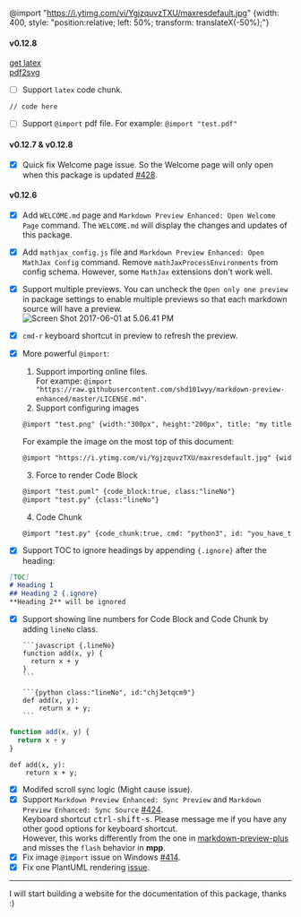 @import "https://i.ytimg.com/vi/YgjzquvzTXU/maxresdefault.jpg" {width: 400, style: "position:relative; left: 50%; transform: translateX(-50%);"}

#### v0.12.8
[get latex](https://www.latex-project.org/get/)  
[pdf2svg](http://www.cityinthesky.co.uk/opensource/pdf2svg/)  
* [ ] Support `latex` code chunk.
```{latex id:"chj3hrft7p"}
// code here
```

* [ ] Support `@import` pdf file. For example: `@import "test.pdf"`  

#### v0.12.7  & v0.12.8
* [x] Quick fix Welcome page issue. So the Welcome page will only open when this package is updated [#428](https://github.com/shd101wyy/markdown-preview-enhanced/issues/428).    

#### v0.12.6  

* [x] Add `WELCOME.md` page and `Markdown Preview Enhanced: Open Welcome Page` command. The `WELCOME.md` will display the changes and updates of this package.   
* [x] Add `mathjax_config.js` file and `Markdown Preview Enhanced: Open MathJax Config` command. Remove `mathJaxProcessEnvironments` from config schema. However, some `MathJax` extensions don't work well.  
* [x] Support multiple previews. You can uncheck the `Open only one preview` in package settings to enable multiple previews so that each markdown source will have a preview.  
![Screen Shot 2017-06-01 at 5.06.41 PM](http://i.imgur.com/gNEh6aK.png)

* [x] `cmd-r` keyboard shortcut in preview to refresh the preview.
* [x] More powerful `@import`:
  1. Support importing online files.  
    For exampe: `@import "https://raw.githubusercontent.com/shd101wyy/markdown-preview-enhanced/master/LICENSE.md"`.  
  2. Support configuring images  
  ```markdown
  @import "test.png" {width:"300px", height:"200px", title: "my title", alt: "my alt"}
  ```
  For example the image on the most top of this document:  
  ```markdown
  @import "https://i.ytimg.com/vi/YgjzquvzTXU/maxresdefault.jpg" {width: 400, style: "position:relative; left: 50%; transform: translateX(-50%);"}
  ```

  3. Force to render Code Block  
  ```markdown
  @import "test.puml" {code_block:true, class:"lineNo"}
  @import "test.py" {class:"lineNo"}
  ```

  4. Code Chunk
  ```markdown
  @import "test.py" {code_chunk:true, cmd: "python3", id: "you_have_to_declare_id_here"}
  ```

* [x] Support TOC to ignore headings by appending `{.ignore}` after the heading:  
```markdown
[TOC]
# Heading 1
## Heading 2 {.ignore}
**Heading 2** will be ignored
```

* [x] Support showing line numbers for Code Block and Code Chunk by adding `lineNo` class.  

      ```javascript {.lineNo}
      function add(x, y) {
        return x + y
      }
      ```

      ```{python class:"lineNo", id:"chj3etqcm9"}
      def add(x, y):
          return x + y;
      ```

```javascript {.lineNo}
function add(x, y) {
  return x + y
}
```

```{python class:"lineNo", id:"chj3etqcm9"}
def add(x, y):
    return x + y;
```

* [x] Modifed scroll sync logic (Might cause issue).
* [x] Support `Markdown Preview Enhanced: Sync Preview` and `Markdown Preview Enhanced: Sync Source` [#424](https://github.com/shd101wyy/markdown-preview-enhanced/issues/424).  
      Keyboard shortcut <kbd>ctrl-shift-s</kbd>. Please message me if you have any other good options for keyboard shortcut.         
      However, this works differently from the one in [markdown-preview-plus](https://github.com/atom-community/markdown-preview-plus) and misses the `flash` behavior in **mpp**.     
* [x] Fix image `@import` issue on Windows [#414](https://github.com/shd101wyy/markdown-preview-enhanced/issues/414).  
* [x] Fix one PlantUML rendering [issue](https://github.com/shd101wyy/markdown-preview-enhanced/commit/4b9f7df66af18a96905b60eb845463771fdd034a).    

---  

I will start building a website for the documentation of this package, thanks :)  
